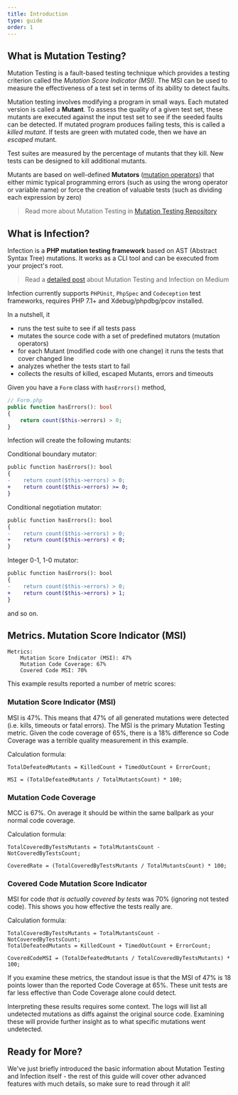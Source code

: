 ```yaml
---
title: Introduction
type: guide
order: 1
---
```


## What is Mutation Testing?

Mutation Testing is a fault-based testing technique which provides a testing criterion called the *Mutation Score Indicator (MSI)*. The MSI can be used to measure the effectiveness of a test set in terms of its ability to detect faults.

Mutation testing involves modifying a program in small ways. Each mutated version is called a **Mutant**. To assess the quality of a given test set, these mutants are executed against the input test set to see if the seeded faults can be detected. If mutated program produces failing tests, this is called a *killed mutant*. If tests are green with mutated code, then we have an *escaped* mutant. 

Test suites are measured by the percentage of mutants that they kill. New tests can be designed to kill additional mutants.

Mutants are based on well-defined **Mutators** ([mutation operators](./mutators.html)) that either mimic typical programming errors (such as using the wrong operator or variable name) or force the creation of valuable tests (such as dividing each expression by zero)

> Read more about Mutation Testing in [Mutation Testing Repository](http://crestweb.cs.ucl.ac.uk/resources/mutation_testing_repository/)

## What is Infection?

Infection is a **PHP mutation testing framework** based on AST (Abstract Syntax Tree) mutations. It works as a CLI tool and can be executed from your project's root. 

> Read a [detailed post](https://medium.com/@maks_rafalko/infection-mutation-testing-framework-c9ccf02eefd1) about Mutation Testing and Infection on Medium

Infection currently supports `PHPUnit`, `PhpSpec` and `Codeception` test frameworks, requires PHP 7.1+ and Xdebug/phpdbg/pcov installed.

In a nutshell, it 

* runs the test suite to see if all tests pass
* mutates the source code with a set of predefined mutators (mutation operators)
* for each Mutant (modified code with one change) it runs the tests that cover changed line
* analyzes whether the tests start to fail
* collects the results of killed, escaped Mutants, errors and timeouts

Given you have a `Form` class with `hasErrors()` method,

```php
// Form.php
public function hasErrors(): bool
{
    return count($this->errors) > 0;
}
```

Infection will create the following mutants:

Conditional boundary mutator:

```diff
public function hasErrors(): bool
{
-    return count($this->errors) > 0;
+    return count($this->errors) >= 0;
}
```

Conditional negotiation mutator:

```diff
public function hasErrors(): bool
{
-    return count($this->errors) > 0;
+    return count($this->errors) < 0;
}
```

Integer 0-1, 1-0 mutator:

```diff
public function hasErrors(): bool
{
-    return count($this->errors) > 0;
+    return count($this->errors) > 1;
}
```

and so on.

## Metrics. Mutation Score Indicator (MSI)

```
Metrics:
    Mutation Score Indicator (MSI): 47%
    Mutation Code Coverage: 67%
    Covered Code MSI: 70%
```

This example results reported a number of metric scores:

### Mutation Score Indicator (MSI)

MSI is 47%. This means that 47% of all generated mutations were detected (i.e. kills, timeouts or fatal errors). The MSI is the primary Mutation Testing metric. Given the code coverage of 65%, there is a 18% difference so Code Coverage was a terrible quality measurement in this example.

Calculation formula:

```
TotalDefeatedMutants = KilledCount + TimedOutCount + ErrorCount;

MSI = (TotalDefeatedMutants / TotalMutantsCount) * 100;
```


### Mutation Code Coverage

MCC is 67%. On average it should be within the same ballpark as your normal code coverage.

Calculation formula:

```
TotalCoveredByTestsMutants = TotalMutantsCount - NotCoveredByTestsCount;

CoveredRate = (TotalCoveredByTestsMutants / TotalMutantsCount) * 100;
```

### Covered Code Mutation Score Indicator

MSI for code *that is actually covered by tests* was 70% (ignoring not tested code). This shows you how effective the tests really are.

Calculation formula:

```
TotalCoveredByTestsMutants = TotalMutantsCount - NotCoveredByTestsCount;
TotalDefeatedMutants = KilledCount + TimedOutCount + ErrorCount;

CoveredCodeMSI = (TotalDefeatedMutants / TotalCoveredByTestsMutants) * 100;
```

If you examine these metrics, the standout issue is that the MSI of 47% is 18 points lower than the reported Code Coverage at 65%. These unit tests are far less effective than Code Coverage alone could detect.

Interpreting these results requires some context. The logs will list all undetected mutations as diffs against the original source code. Examining these will provide further insight as to what specific mutations went undetected.


## Ready for More?

We've just briefly introduced the basic information about Mutation Testing and Infection itself - the rest of this guide will cover other advanced features with much details, so make sure to read through it all!
